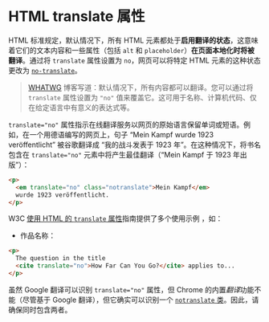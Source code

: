 # HTML translate 属性

HTML 标准规定，默认情况下，所有 HTML 元素都处于**启用翻译的状态**，这意味着它们的文本内容和一些属性（包括 `alt` 和 `placeholder`）**在页面本地化时将被翻译**。通过将 `translate` 属性设置为 `no`，网页可以将特定 HTML 元素的这种状态更改为 [`no-translate`](https://html.spec.whatwg.org/multipage/dom.html#the-translate-attribute)。

> [WHATWG](https://blog.whatwg.org/weekly-translate-attribute) 博客写道：默认情况下，所有内容都可以翻译。您可以通过将 `translate` 属性设置为 `"no"` 值来覆盖它。这可用于名称、计算机代码、仅在给定语言中有意义的表达式等。

`translate="no"` 属性指示在线翻译服务以网页的原始语言保留单词或短语。例如，在一个用德语编写的网页上，句子 “Mein Kampf wurde 1923 veröffentlicht” 被谷歌翻译成 “我的战斗发表于 1923 年”。在这种情况下，将书名包含在 `translate="no"` 元素中将产生最佳翻译（“Mein Kampf 于 1923 年出版”）：

```html
<p>
  <em translate="no" class="notranslate">Mein Kampf</em>
  wurde 1923 veröffentlicht.
</p>
```

W3C [使用 HTML 的 `translate` 属性](https://www.w3.org/International/questions/qa-translate-flag)指南提供了多个使用示例 ，如：

- 作品名称：

```html
<p>
  The question in the title
  <cite translate="no">How Far Can You Go?</cite> applies to...
</p>
```

虽然 Google 翻译可以识别 `translate="no"` 属性，但 Chrome 的内置*翻译*功能不能（尽管基于 Google 翻译），但它确实可以识别一个 [`notranslate` 类](https://cloud.google.com/translate/faq#technical_questions)。因此，请确保同时包含两者。
